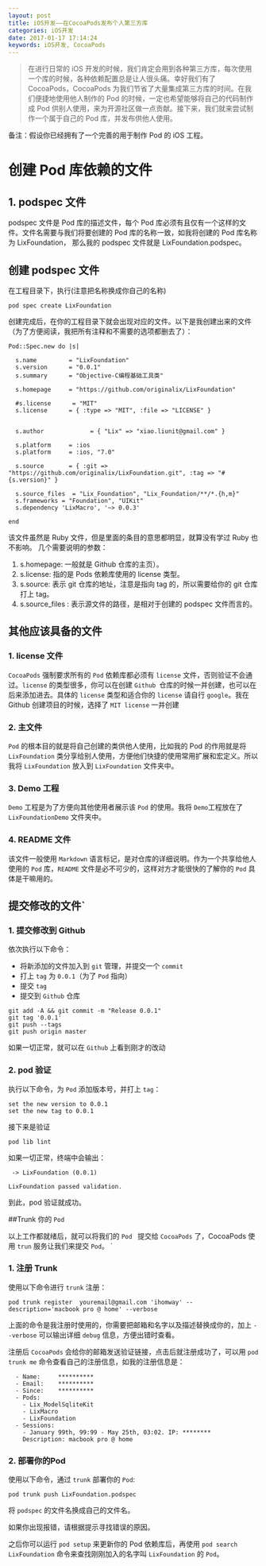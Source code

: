 ```yaml
---
layout: post
title: iOS开发——在CocoaPods发布个人第三方库
categories: iOS开发
date: 2017-01-17 17:14:24
keywords: iOS开发, CocoaPods
---
```


> 在进行日常的 iOS 开发的时候，我们肯定会用到各种第三方库，每次使用一个库的时候，各种依赖配置总是让人很头痛。幸好我们有了 CocoaPods，CocoaPods 为我们节省了大量集成第三方库的时间。在我们便捷地使用他人制作的 Pod 的时候，一定也希望能够将自己的代码制作成 Pod 供别人使用，来为开源社区做一点贡献。接下来，我们就来尝试制作一个属于自己的 Pod 库，并发布供他人使用。

备注：假设你已经拥有了一个完善的用于制作 Pod 的 iOS 工程。

<!--more-->

# 创建 Pod 库依赖的文件
## 1. podspec 文件

podspec 文件是 Pod 库的描述文件，每个 Pod 库必须有且仅有一个这样的文件。文件名需要与我们将要创建的 Pod 库的名称一致，如我将创建的 Pod 库名称为 LixFoundation， 那么我的 podspec 文件就是 LixFoundation.podspec。

## 创建 podspec 文件

在工程目录下，执行(注意把名称换成你自己的名称)

```
pod spec create LixFoundation
```

创建完成后，在你的工程目录下就会出现对应的文件。以下是我创建出来的文件（为了方便阅读，我把所有注释和不需要的选项都删去了）：

```
Pod::Spec.new do |s|

  s.name         = "LixFoundation"
  s.version      = "0.0.1"
  s.summary      = "Objective-C编程基础工具类"

  s.homepage     = "https://github.com/originalix/LixFoundation"

  #s.license      = "MIT"
  s.license      = { :type => "MIT", :file => "LICENSE" }


  s.author             = { "Lix" => "xiao.liunit@gmail.com" }

  s.platform     = :ios
  s.platform     = :ios, "7.0"

  s.source       = { :git => "https://github.com/originalix/LixFoundation.git", :tag => "#{s.version}" }

  s.source_files  = "Lix_Foundation", "Lix_Foundation/**/*.{h,m}"
  s.frameworks = "Foundation", "UIKit"
  s.dependency 'LixMacro', '~> 0.0.3'

end
```

该文件虽然是 Ruby 文件，但是里面的条目的意思都明显，就算没有学过 Ruby 也不影响。
几个需要说明的参数：

1. s.homepage: 一般就是 Github 仓库的主页）。
2. s.license: 指的是 Pods 依赖库使用的 license 类型。
3. s.source: 表示 git 仓库的地址，注意是指向 tag 的，所以需要给你的 git 仓库打上 tag。
4. s.source_files : 表示源文件的路径，是相对于创建的 podspec 文件而言的。

## 其他应该具备的文件

### 1. license 文件

`CocoaPods` 强制要求所有的 `Pod` 依赖库都必须有 `license` 文件，否则验证不会通过。`license` 的类型很多，你可以在创建 `Github `仓库的时候一并创建，也可以在后来添加进去。具体的 `license` 类型和适合你的 `license` 请自行 `google`。我在 Github 创建项目的时候，选择了 `MIT license` 一并创建

### 2. 主文件

`Pod` 的根本目的就是将自己创建的类供他人使用，比如我的 Pod 的作用就是将 `LixFoundation` 类分享给别人使用，方便他们快捷的使用常用扩展和宏定义。所以我将 `LixFoundation` 放入到 `LixFoundation` 文件夹中。

### 3. Demo 工程

`Demo` 工程是为了方便向其他使用者展示该 `Pod` 的使用。我将 `Demo`工程放在了 `LixFoundationDemo` 文件夹中。

### 4. README 文件

该文件一般使用 `Markdown` 语言标记，是对仓库的详细说明。作为一个共享给他人使用的 `Pod` 库，`README` 文件是必不可少的，这样对方才能很快的了解你的 `Pod` 具体是干嘛用的。

## 提交修改的文件`

### 1. 提交修改到 Github

依次执行以下命令：

- 将新添加的文件加入到 `git` 管理，并提交一个 `commit`
- 打上 `tag` 为 `0.0.1`（为了 `Pod` 指向）
- 提交 `tag`
- 提交到 `Github` 仓库

```
git add -A && git commit -m "Release 0.0.1"
git tag '0.0.1'
git push --tags
git push origin master
```
如果一切正常，就可以在 `Github` 上看到刚才的改动

### 2. pod 验证

执行以下命令，为 `Pod` 添加版本号，并打上 `tag`：

```
set the new version to 0.0.1
set the new tag to 0.0.1
```

接下来是验证

```
pod lib lint
```

如果一切正常，终端中会输出：

```
 -> LixFoundation (0.0.1)

LixFoundation passed validation.
```

到此，pod 验证就成功。

##Trunk 你的 `Pod`

以上工作都就绪后，就可以将我们的 `Pod ` 提交给 `CocoaPods` 了，CocoaPods 使用 `trun` 服务让我们来提交 `Pod`。
`
### 1. 注册 Trunk

使用以下命令进行 `trunk` 注册：

```
pod trunk register  youremail@gmail.com 'ihomway' --description='macbook pro @ home' --verbose
```

上面的命令是我注册时使用的，你需要把邮箱和名字以及描述替换成你的，加上 `--verbose` 可以输出详细 `debug` 信息，方便出错时查看。

注册后 `CocoaPods` 会给你的邮箱发送验证链接，点击后就注册成功了，可以用 `pod trunk me` 命令查看自己的注册信息，如我的注册信息是：


```
  - Name:     **********
  - Email:    **********
  - Since:    **********
  - Pods:
    - Lix_ModelSqliteKit
    - LixMacro
    - LixFoundation
  - Sessions:
    - January 99th, 99:99 - May 25th, 03:02. IP: ********
    Description: macbook pro @ home
```

### 2. 部署你的Pod

使用以下命令，通过 `trunk` 部署你的 `Pod`:

```
pod trunk push LixFoundation.podspec
```

将 `podspec` 的文件名换成自己的文件名。

如果你出现报错，请根据提示寻找错误的原因。

之后你可以运行 `pod setup` 来更新你的 Pod 依赖库后，再使用 `pod search LixFoundation` 命令来查找刚刚加入的名字叫 `LixFoundation` 的 `Pod`。